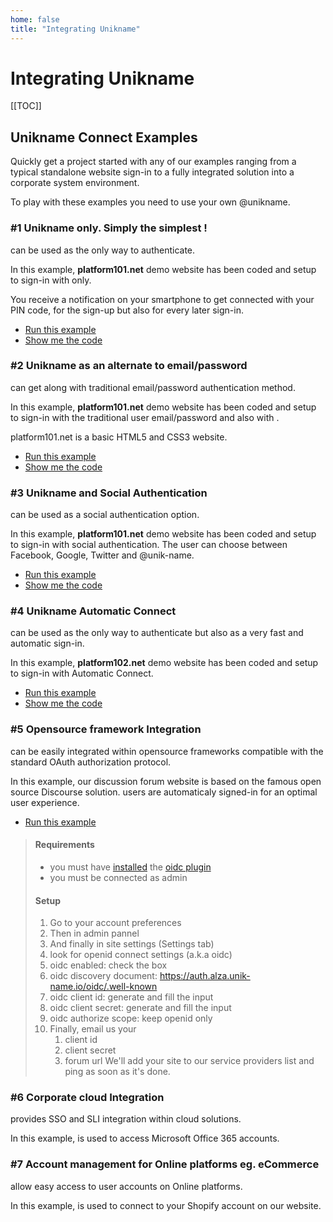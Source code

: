```yaml
---
home: false
title: "Integrating Unikname"
---
```


# Integrating Unikname

[[TOC]]

## Unikname Connect Examples

Quickly get a project started with any of our examples ranging from a typical standalone website sign-in to a fully integrated solution into a corporate system environment.

To play with these examples you need to use your own @unikname.

### #1 Unikname only. Simply the simplest !

<Uniknameconnect/> can be used as the only way to authenticate.

In this example, **platform101.net** demo website has been coded and setup to sign-in with <unikname/> only.

You receive a notification on your smartphone to get connected with your PIN code, for the sign-up but also for every later sign-in.

- [Run this example](https://www.platform101.net/)
- [Show me the code](https://github.com/unik-name/platform10x.net/blob/35498f0b9bea3f62426f6c2a4346629df4f8c27b/server.js)

### #2 Unikname as an alternate to email/password

<uniknameconnect/> can get along with traditional email/password authentication method.

In this example, **platform101.net** demo website has been coded and setup to sign-in with the traditional user email/password and also with <uniknameconnect/>.

platform101.net is a basic HTML5 and CSS3 website.

- [Run this example](https://www.platform101.net/)
- [Show me the code](https://github.com/unik-name/platform10x.net/blob/35498f0b9bea3f62426f6c2a4346629df4f8c27b/server.js)

### #3 Unikname and Social Authentication

<uniknameconnect/> can be used as a social authentication option.

In this example, **platform101.net** demo website has been coded and setup to sign-in with social authentication. The user can choose between Facebook, Google, Twitter and @unik-name.

- [Run this example](https://www.platform101.net/)
- [Show me the code](https://github.com/unik-name/platform10x.net/blob/35498f0b9bea3f62426f6c2a4346629df4f8c27b/server.js)

### #4 Unikname Automatic Connect

<uniknameconnect/> can be used as the only way to authenticate but also as a very fast and automatic sign-in.

In this example, **platform102.net** demo website has been coded and setup to sign-in with Automatic Connect.

- [Run this example](https://www.platform102.net/connectSocialAuthent)
- [Show me the code](https://github.com/unik-name/platform10x.net/blob/35498f0b9bea3f62426f6c2a4346629df4f8c27b/server.js)

### #5 Opensource framework Integration

<uniknameconnect/> can be easily integrated within opensource frameworks compatible with the standard OAuth authorization protocol.

In this example, our discussion forum website is based on the famous open source Discourse solution. <unikname/> users are automaticaly signed-in for an optimal user experience.

- [Run this example](https://forum.unik-name.com/)

> #### Requirements
> 
> - you must have [installed](https://meta.discourse.org/t/install-plugins-in-discourse/19157) the [oidc plugin](https://github.com/discourse/discourse-openid-connect)
> - you must be connected as admin
>
> #### Setup
> 1. Go to your account preferences
> 1. Then in admin pannel
> 1. And finally in site settings (Settings tab)
> 1. look for openid connect settings (a.k.a oidc)
> 1. oidc enabled: check the box
> 1. oidc discovery document: https://auth.alza.unik-name.io/oidc/.well-known
> 1. oidc client id: generate and fill the input
> 1. oidc client secret: generate and fill the input
> 1. oidc authorize scope: keep openid only
> 1. Finally, email us your
>    1. client id
>    1. client secret
>    1. forum url
>    We'll add your site to our service providers list and ping as soon as it's done.

### #6 Corporate cloud Integration

<uniknameConnect/> provides SSO and SLI integration within cloud solutions.

In this example, <uniknameconnect/> is used to access Microsoft Office 365 accounts.

### #7 Account management for Online platforms eg. eCommerce

<uniknameconnect/> allow easy access to user accounts on Online platforms.

In this example, <nikname/> is used to connect to your Shopify account on our website.

